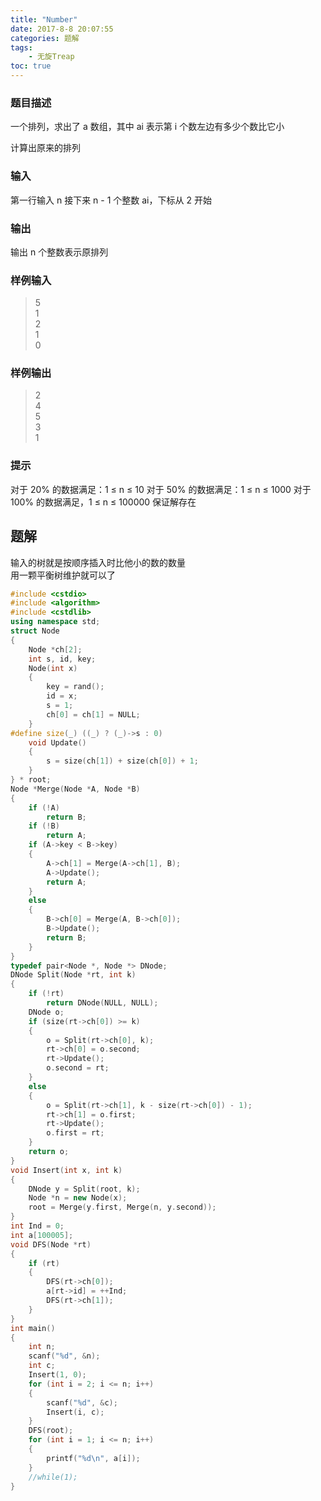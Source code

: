 ```yaml
---
title: "Number"
date: 2017-8-8 20:07:55
categories: 题解
tags:
    - 无旋Treap
toc: true
---
```



### 题目描述
一个排列，求出了 a 数组，其中 ai 表示第 i 个数左边有多少个数比它小

计算出原来的排列
<!--more-->
### 输入
第一行输入 n 接下来 n - 1 个整数 ai，下标从 2 开始

### 输出
输出 n 个整数表示原排列

### 样例输入
>5  
1  
2  
1  
0  

### 样例输出
>2  
4  
5  
3  
1  

### 提示

对于 20% 的数据满足：1 ≤ n ≤ 10
对于 50% 的数据满足：1 ≤ n ≤ 1000
对于 100% 的数据满足，1 ≤ n ≤ 100000
保证解存在


## 题解

输入的树就是按顺序插入时比他小的数的数量  
用一颗平衡树维护就可以了

```c++
#include <cstdio>
#include <algorithm>
#include <cstdlib>
using namespace std;
struct Node
{
    Node *ch[2];
    int s, id, key;
    Node(int x)
    {
        key = rand();
        id = x;
        s = 1;
        ch[0] = ch[1] = NULL;
    }
#define size(_) ((_) ? (_)->s : 0)
    void Update()
    {
        s = size(ch[1]) + size(ch[0]) + 1;
    }
} * root;
Node *Merge(Node *A, Node *B)
{
    if (!A)
        return B;
    if (!B)
        return A;
    if (A->key < B->key)
    {
        A->ch[1] = Merge(A->ch[1], B);
        A->Update();
        return A;
    }
    else
    {
        B->ch[0] = Merge(A, B->ch[0]);
        B->Update();
        return B;
    }
}
typedef pair<Node *, Node *> DNode;
DNode Split(Node *rt, int k)
{
    if (!rt)
        return DNode(NULL, NULL);
    DNode o;
    if (size(rt->ch[0]) >= k)
    {
        o = Split(rt->ch[0], k);
        rt->ch[0] = o.second;
        rt->Update();
        o.second = rt;
    }
    else
    {
        o = Split(rt->ch[1], k - size(rt->ch[0]) - 1);
        rt->ch[1] = o.first;
        rt->Update();
        o.first = rt;
    }
    return o;
}
void Insert(int x, int k)
{
    DNode y = Split(root, k);
    Node *n = new Node(x);
    root = Merge(y.first, Merge(n, y.second));
}
int Ind = 0;
int a[100005];
void DFS(Node *rt)
{
    if (rt)
    {
        DFS(rt->ch[0]);
        a[rt->id] = ++Ind;
        DFS(rt->ch[1]);
    }
}
int main()
{
    int n;
    scanf("%d", &n);
    int c;
    Insert(1, 0);
    for (int i = 2; i <= n; i++)
    {
        scanf("%d", &c);
        Insert(i, c);
    }
    DFS(root);
    for (int i = 1; i <= n; i++)
    {
        printf("%d\n", a[i]);
    }
    //while(1);
}
```